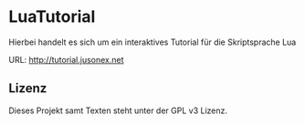 # LuaTutorial
Hierbei handelt es sich um ein interaktives Tutorial für die Skriptsprache Lua

URL: http://tutorial.jusonex.net

## Lizenz
Dieses Projekt samt Texten steht unter der GPL v3 Lizenz.
